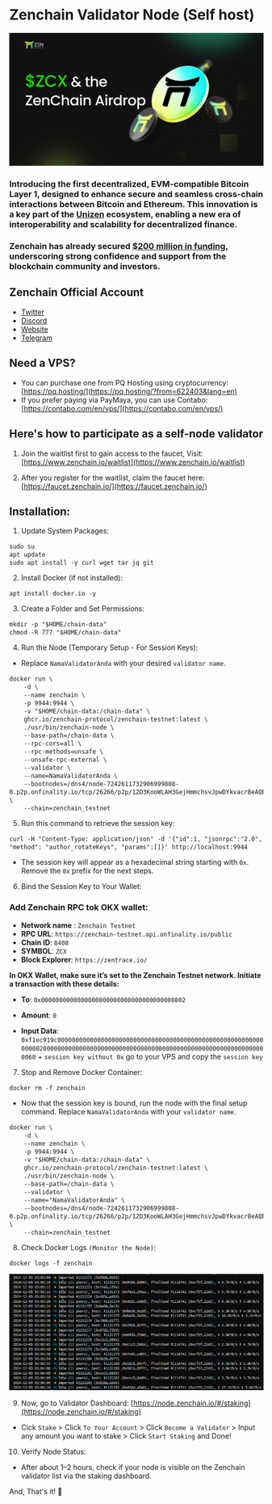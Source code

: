# Zenchain Validator Node (Self host)


![Banner](https://github.com/SKaaalper/zenchain-validator-node/blob/main/zenchain.jpg)


### **Introducing the first decentralized, EVM-compatible Bitcoin Layer 1, designed to enhance secure and seamless cross-chain interactions between Bitcoin and Ethereum. This innovation is a key part of the [Unizen](https://x.com/unizen_io) ecosystem, enabling a new era of interoperability and scalability for decentralized finance.**


### **Zenchain has already secured [$200 million in funding](https://cryptorank.io/ico/unizen#funding-rounds), underscoring strong confidence and support from the blockchain community and investors.**


## Zenchain Official Account
- [Twitter](https://x.com/zen_chain)
- [Discord](https://discord.com/invite/zenchain)
- [Website](https://www.zenchain.io/)
- [Telegram](https://t.me/ZenchainAnnouncements)


## **Need a VPS?**

- You can purchase one from PQ Hosting using cryptocurrency: [https://pq.hosting/](https://pq.hosting/?from=622403&lang=en)
- If you prefer paying via PayMaya, you can use Contabo: [https://contabo.com/en/vps/](https://contabo.com/en/vps/)


## **Here's how to participate as a self-node validator**

1. Join the waitlist first to gain access to the faucet, Visit: [https://www.zenchain.io/waitlist](https://www.zenchain.io/waitlist)

2. After you register for the waitlist, claim the faucet here: [https://faucet.zenchain.io/](https://faucet.zenchain.io/)

## Installation:

1. Update System Packages:
```
sudo su
apt update
sudo apt install -y curl wget tar jq git
```

2.  Install Docker (if not installed):
```
apt install docker.io -y
```

3. Create a Folder and Set Permissions:
```
mkdir -p "$HOME/chain-data"
chmod -R 777 "$HOME/chain-data"
```

4. Run the Node (Temporary Setup - For Session Keys):

- Replace `NamaValidatorAnda` with your desired `validator name`.
```
docker run \
    -d \
    --name zenchain \
    -p 9944:9944 \
    -v "$HOME/chain-data:/chain-data" \
    ghcr.io/zenchain-protocol/zenchain-testnet:latest \
    ./usr/bin/zenchain-node \
    --base-path=/chain-data \
    --rpc-cors=all \
    --rpc-methods=unsafe \
    --unsafe-rpc-external \
    --validator \
    --name=NamaValidatorAnda \
    --bootnodes=/dns4/node-7242611732906999808-0.p2p.onfinality.io/tcp/26266/p2p/12D3KooWLAH3GejHmmchsvJpwDYkvacrBeAQbJrip5oZSymx5yrE \
    --chain=zenchain_testnet
```

5. Run this command to retrieve the session key:
```
curl -H "Content-Type: application/json" -d '{"id":1, "jsonrpc":"2.0", "method": "author_rotateKeys", "params":[]}' http://localhost:9944
```

- The session key will appear as a hexadecimal string starting with `0x`. Remove the `0x` prefix for the next steps.

6. Bind the Session Key to Your Wallet:

### Add Zenchain RPC tok OKX wallet:

- **Network name** : `Zenchain Testnet`
- **RPC URL**: `https://zenchain-testnet.api.onfinality.io/public`
- **Chain ID**: `8408`
- **SYMBOL**: `ZCX`
- **Block Explorer**: `https://zentrace.io/`

**In OKX Wallet, make sure it’s set to the Zenchain Testnet network. Initiate a transaction with these details:**

- **To**: `0x0000000000000000000000000000000000000802`

- **Amount**: `0`

- **Input Data**: `0xf1ec919c00000000000000000000000000000000000000000000000000000000000000200000000000000000000000000000000000000000000000000000000000000060` + `session key without 0x` go to your VPS and copy the `session key`

7. Stop and Remove Docker Container:
```
docker rm -f zenchain
```

- Now that the session key is bound, run the node with the final setup command. Replace `NamaValidatorAnda` with your `validator name`.

```
docker run \
    -d \
    --name zenchain \
    -p 9944:9944 \
    -v "$HOME/chain-data:/chain-data" \
    ghcr.io/zenchain-protocol/zenchain-testnet:latest \
    ./usr/bin/zenchain-node \
    --base-path=/chain-data \
    --validator \
    --name="NamaValidatorAnda" \
    --bootnodes=/dns4/node-7242611732906999808-0.p2p.onfinality.io/tcp/26266/p2p/12D3KooWLAH3GejHmmchsvJpwDYkvacrBeAQbJrip5oZSymx5yrE \
    --chain=zenchain_testnet
```

8. Check Docker Logs `(Monitor the Node)`:
```
docker logs -f zenchain
```

![Banner](https://github.com/SKaaalper/zenchain-validator-node/blob/main/zenchain2.png)


9. Now, go to Validator Dashboard: [https://node.zenchain.io/#/staking](https://node.zenchain.io/#/staking)

- Cick `Stake` > Click `To Your Account` > Click `Become a Validator` > Input any amount you want to stake > Click `Start Staking` and Done!

10. Verify Node Status:
- After about 1–2 hours, check if your node is visible on the Zenchain validator list via the staking dashboard.

And, That's it! 🚀


